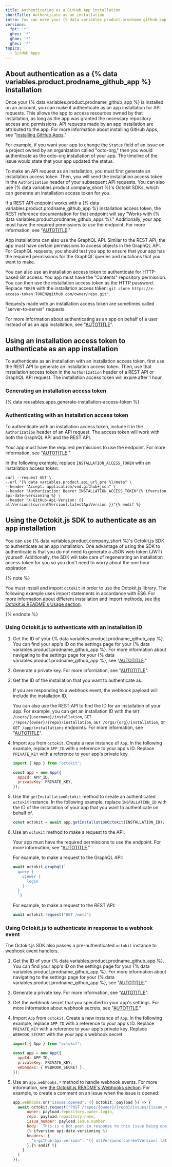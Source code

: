 ```yaml
---
title: Authenticating as a GitHub App installation
shortTitle: Authenticate as an installation
intro: You can make your {% data variables.product.prodname_github_app %} authenticate as an installation in order to make API requests that affect resources owned by the account where the app is installed.
versions:
  fpt: '*'
  ghes: '*'
  ghae: '*'
  ghec: '*'
topics:
  - GitHub Apps
---
```


## About authentication as a {% data variables.product.prodname_github_app %} installation

Once your {% data variables.product.prodname_github_app %} is installed on an account, you can make it authenticate as an app installation for API requests. This allows the app to access resources owned by that installation, as long as the app was granted the necessary repository access and permissions. API requests made by an app installation are attributed to the app. For more information about installing GitHub Apps, see "[Installing GitHub Apps](/developers/apps/managing-github-apps/installing-github-apps)."

For example, if you want your app to change the `Status` field of an issue on a project owned by an organization called "octo-org," then you would authenticate as the octo-org installation of your app. The timeline of the issue would state that your app updated the status.

To make an API request as an installation, you must first generate an installation access token. Then, you will send the installation access token in the `Authorization` header of your subsequent API requests. You can also use {% data variables.product.company_short %}'s Octokit SDKs, which can generate an installation access token for you.

If a REST API endpoint works with a {% data variables.product.prodname_github_app %} installation access token, the REST reference documentation for that endpoint will say "Works with {% data variables.product.prodname_github_apps %}." Additionally, your app must have the required permissions to use the endpoint. For more information, see "[AUTOTITLE](/apps/creating-github-apps/setting-up-a-github-app/choosing-permissions-for-a-github-app)."

App installations can also use the GraphQL API. Similar to the REST API, the app must have certain permissions to access objects in the GraphQL API. For GraphQL requests, you should test you app to ensure that your app has the required permissions for the GraphQL queries and mutations that you want to make.

You can also use an installation access token to authenticate for HTTP-based Git access. You app must have the "Contents" repository permission. You can then use the installation access token as the HTTP password. Replace `TOKEN` with the installation access token: `git clone https://x-access-token:TOKEN@github.com/owner/repo.git"`.

Requests made with an installation access token are sometimes called "server-to-server" requests.

For more information about authenticating as an app on behalf of a user instead of as an app installation, see "[AUTOTITLE](/apps/creating-github-apps/authenticating-with-a-github-app/identifying-and-authorizing-users-for-github-apps)".

## Using an installation access token to authenticate as an app installation

To authenticate as an installation with an installation access token, first use the REST API to generate an installation access token. Then, use that installation access token in the `Authorization` header of a REST API or GraphQL API request. The installation access token will expire after 1 hour.

### Generating an installation access token

{% data reusables.apps.generate-installation-access-token %}

### Authenticating with an installation access token

To authenticate with an installation access token, include it in the `Authorization` header of an API request. The access token will work with both the GraphQL API and the REST API.

Your app must have the required permissions to use the endpoint. For more information, see "[AUTOTITLE](/apps/creating-github-apps/setting-up-a-github-app/choosing-permissions-for-a-github-app)."

In the following example, replace `INSTALLATION_ACCESS_TOKEN` with an installation access token:

```shell
curl --request GET \
--url "{% data variables.product.api_url_pre %}/meta" \
--header "Accept: application/vnd.github+json" \
--header "Authorization: Bearer INSTALLATION_ACCESS_TOKEN"{% ifversion api-date-versioning %} \
--header "X-GitHub-Api-Version: {{ allVersions[currentVersion].latestApiVersion }}"{% endif %}
```

## Using the Octokit.js SDK to authenticate as an app installation

You can use {% data variables.product.company_short %}'s Octokit.js SDK to authenticate as an app installation. One advantage of using the SDK to authenticate is that you do not need to generate a JSON web token (JWT) yourself. Additionally, the SDK will take care of regenerating an installation access token for you so you don't need to worry about the one hour expiration.

{% note %}

You must install and import `octokit` in order to use the Octokit.js library. The following example uses import statements in accordance with ES6. For more information about different installation and import methods, see [the Octokit.js README's Usage section](https://github.com/octokit/octokit.js/#usage).

{% endnote %}

### Using Octokit.js to authenticate with an installation ID

1. Get the ID of your {% data variables.product.prodname_github_app %}. You can find your app's ID on the settings page for your {% data variables.product.prodname_github_app %}. For more information about navigating to the settings page for your {% data variables.product.prodname_github_app %}, see "[AUTOTITLE](/apps/maintaining-github-apps/modifying-a-github-app-registration#navigating-to-your-github-app-settings)."
1. Generate a private key. For more information, see "[AUTOTITLE](/apps/creating-github-apps/authenticating-with-a-github-app/managing-private-keys-for-github-apps)".
1. Get the ID of the installation that you want to authenticate as.

   If you are responding to a webhook event, the webhook payload will include the installation ID.

   You can also use the REST API to find the ID for an installation of your app. For example, you can get an installation ID with the `GET /users/{username}/installation`, `GET /repos/{owner}/{repo}/installation`, `GET /orgs/{org}/installation`, or `GET /app/installations` endpoints. For more information, see "[AUTOTITLE](/rest/apps/apps)".
1. Import `App` from `octokit`. Create a new instance of `App`. In the following example, replace `APP_ID` with a reference to your app's ID. Replace `PRIVATE_KEY` with a reference to your app's private key.

   ```javascript copy
   import { App } from "octokit";

   const app = new App({
     appId: APP_ID,
     privateKey: PRIVATE_KEY,
   });
   ```

1. Use the `getInstallationOctokit` method to create an authenticated `octokit` instance. In the following example, replace `INSTALLATION_ID` with the ID of the installation of your app that you want to authenticate on behalf of.

   ```javascript copy
   const octokit = await app.getInstallationOctokit(INSTALLATION_ID);
   ```

1. Use an `octokit` method to make a request to the API.

   Your app must have the required permissions to use the endpoint. For more information, see "[AUTOTITLE](/apps/creating-github-apps/setting-up-a-github-app/choosing-permissions-for-a-github-app)."

   For example, to make a request to the GraphQL API:

   ```javascript copy
   await octokit.graphql(`
     query {
       viewer {
         login
       }
     }
     `)
   ```

   For example, to make a request to the REST API:

   ```javascript copy
   await octokit.request("GET /meta")
   ```

### Using Octokit.js to authenticate in response to a webhook event

The Octokit.js SDK also passes a pre-authenticated `octokit` instance to webhook event handlers.

1. Get the ID of your {% data variables.product.prodname_github_app %}. You can find your app's ID on the settings page for your {% data variables.product.prodname_github_app %}. For more information about navigating to the settings page for your {% data variables.product.prodname_github_app %}, see "[AUTOTITLE](/apps/maintaining-github-apps/modifying-a-github-app-registration#navigating-to-your-github-app-settings)."
1. Generate a private key. For more information, see "[AUTOTITLE](/apps/creating-github-apps/authenticating-with-a-github-app/managing-private-keys-for-github-apps)".
1. Get the webhook secret that you specified in your app's settings. For more information about webhook secrets, see "[AUTOTITLE](/apps/creating-github-apps/setting-up-a-github-app/using-webhooks-with-github-apps#securing-your-webhooks-with-a-webhook-secret)."
1. Import `App` from `octokit`. Create a new instance of `App`. In the following example, replace `APP_ID` with a reference to your app's ID. Replace `PRIVATE_KEY` with a reference to your app's private key. Replace `WEBHOOK_SECRET` with the your app's webhook secret.

   ```javascript copy
   import { App } from "octokit";

   const app = new App({
     appId: APP_ID,
     privateKey: PRIVATE_KEY,
     webhooks: { WEBHOOK_SECRET },
   });
   ```

1. Use an `app.webhooks.*` method to handle webhook events. For more information, see [the Octokit.js README's Webhooks section](https://github.com/octokit/octokit.js#webhooks). For example, to create a comment on an issue when the issue is opened:

   ```javascript
   app.webhooks.on("issues.opened", ({ octokit, payload }) => {
     await octokit.request("POST /repos/{owner}/{repo}/issues/{issue_number}/comments", {
         owner: payload.repository.owner.login,
         repo: payload.repository.name,
         issue_number: payload.issue.number,
         body: `This is a bot post in response to this issue being opened.`,
         {% ifversion api-date-versioning %}
         headers: {
           "x-github-api-version": "{{ allVersions[currentVersion].latestApiVersion }}",
         },{% endif %}
       }
     )
   });
   ```
